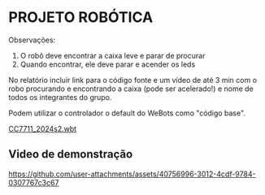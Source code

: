 # PROJETO ROBÓTICA

Observações:

1. O robô deve encontrar a caixa leve e parar de procurar
1. Quando encontrar, ele deve parar e acender os leds

No relatório incluir link para o código fonte e um vídeo de até 3 min com o robo procurando e encontrando a caixa (pode ser acelerado!) e nome de todos os integrantes do grupo.

Podem utilizar o controlador o default do WeBots como "código base".

[CC7711_2024s2.wbt](./worlds/CC7711_2024s2.wbt)


## Video de demonstração



https://github.com/user-attachments/assets/40756996-3012-4cdf-9784-0307767c3c67

